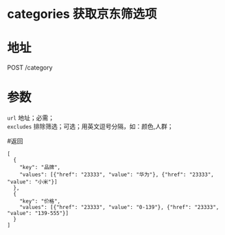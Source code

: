 # categories 获取京东筛选项

# 地址
POST /category

# 参数
`url` 地址；必需；  
`excludes` 排除筛选；可选；用英文逗号分隔，如：颜色,人群；

#返回
````
[
  {
    "key": "品牌",
    "values": [{"href": "23333", "value": "华为"}, {"href": "23333", "value": "小米"}]
  },
  {
    "key": "价格",
    "values": [{"href": "23333", "value": "0-139"}, {"href": "23333", "value": "139-555"}]
  }
]
````
